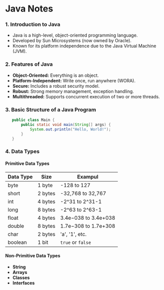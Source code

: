 # Java Notes

### 1. Introduction to Java
 - Java is a high-level, object-oriented programming language.
 - Developed by Sun Microsystems (now   owned by Oracle).
 - Known for its platform independence due to the Java Virtual Machine (JVM).

### 2. Features of Java
 - **Object-Oriented:** Everything is an object.
 - **Platform-Independent:** Write once, run anywhere (WORA).
 - **Secure:** Includes a robust security model.
 - **Robust:** Strong memory management, exception handling.
 - **Multithreaded:** Supports concurrent execution of two or more threads.

### 3. Basic Structure of a Java Program

 ```java
    public class Main {
        public static void main(String[] args) {
            System.out.println("Hello, World!");
        }
    }
```
### 4. Data Types
 #### Primitive Data Types

 |Data Type |Size| Exampul|
 |----------|----|--------|
 |byte|1 byte|-128 to 127|
 |short|2 bytes|-32,768 to 32,767|
 |int|4 bytes|-2^31 to 2^31-1|
 |long|8 bytes|-2^63 to 2^63-1|
 |float|4 bytes|3.4e−038 to 3.4e+038|
 |double|8 bytes|1.7e−308 to 1.7e+308|
 |char|2 bytes|'a', '1', etc.|
 |boolean|1 bit|``true`` or ``false``|
 
 #### Non-Primitive Data Types
- **String**
- **Arrays**
- **Classes**
- **Interfaces**


